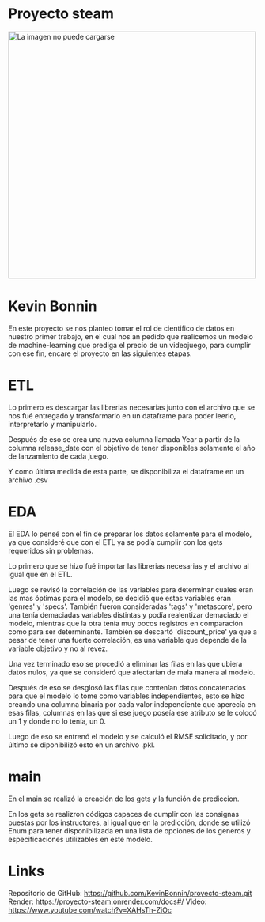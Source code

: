 # Proyecto steam
<img src="https://upload.wikimedia.org/wikipedia/commons/thumb/8/83/Steam_icon_logo.svg/2048px-Steam_icon_logo.svg.png" alt="La imagen no puede cargarse" width="500" height="500">

# Kevin Bonnin

En este proyecto se nos planteo tomar el rol de cientifico de datos en nuestro primer trabajo, en el cual nos an pedido que realicemos un modelo de machine-learning que prediga el precio de un videojuego, para cumplir con ese fín, encare el proyecto en las siguientes etapas.

# ETL

Lo primero es descargar las librerias necesarias junto con el archivo que se nos fué entregado y transformarlo en un dataframe para poder leerlo, interpretarlo y manipularlo.

Después de eso se crea una nueva columna llamada Year a partir de la columna release_date con el objetivo de tener disponibles solamente el año de lanzamiento de cada juego.

Y como última medida de esta parte, se disponibiliza el dataframe en un archivo .csv

# EDA

El EDA lo pensé con el fin de preparar los datos solamente para el modelo, ya que consideré que con el ETL ya se podía cumplir con los gets requeridos sin problemas.

Lo primero que se hizo fué importar las librerias necesarias y el archivo al igual que en el ETL.

Luego se revisó la correlación de las variables para determinar cuales eran las mas óptimas para el modelo, se decidió que estas variables eran 'genres' y 'specs'. También fueron consideradas 'tags' y 'metascore', pero una tenía demaciadas variables distintas y podía realentizar demaciado el modelo, mientras que la otra tenía muy pocos registros en comparación como para ser determinante. También se descartó 'discount_price' ya que a pesar de tener una fuerte correlación, es una variable que depende de la variable objetivo y no al revéz.

Una vez terminado eso se procedió a eliminar las filas en las que ubiera datos nulos, ya que se consideró que afectarían de mala manera al modelo.

Después de eso se desglosó las filas que contenían datos concatenados para que el modelo lo tome como variables independientes, esto se hizo creando una columna binaria por cada valor independiente que aperecía en esas filas, columnas en las que si ese juego poseía ese atributo se le colocó un 1 y donde no lo tenía, un 0.

Luego de eso se entrenó el modelo y se calculó el RMSE solicitado, y por último se diponibilizó esto en un archivo .pkl.

# main

En el main se realizó la creación de los gets y la función de prediccion.

En los gets se realizron códigos capaces de cumplir con las consignas puestas por los instructores, al igual que en la predicción, donde se utilizó Enum para tener disponibilizada en una lista de opciones de los generos y especificaciones utilizables en este modelo.

# Links

Repositorio de GitHub: https://github.com/KevinBonnin/proyecto-steam.git
Render: https://proyecto-steam.onrender.com/docs#/
Video: https://www.youtube.com/watch?v=XAHsTh-ZiOc
